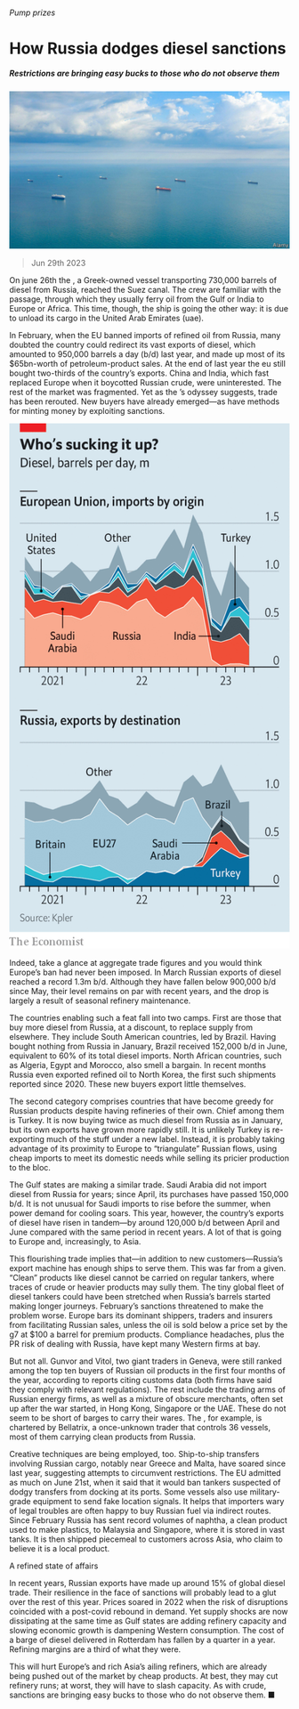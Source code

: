 ###### Pump prizes

# How Russia dodges diesel sanctions 

##### Restrictions are bringing easy bucks to those who do not observe them 

![image](images/20230701_FNP506.jpg) 

> Jun 29th 2023 


On june 26th the , a Greek-owned vessel transporting 730,000 barrels of diesel from Russia, reached the Suez canal. The crew are familiar with the passage, through which they usually ferry oil from the Gulf or India to Europe or Africa. This time, though, the ship is going the other way: it is due to unload its cargo in the United Arab Emirates (uae).

In February, when the EU banned imports of refined oil from Russia, many doubted the country could redirect its vast exports of diesel, which amounted to 950,000 barrels a day (b/d) last year, and made up most of its $65bn-worth of petroleum-product sales. At the end of last year the eu still bought two-thirds of the country’s exports. China and India, which fast replaced Europe when it boycotted Russian crude, were uninterested. The rest of the market was fragmented. Yet as the ’s odyssey suggests, trade has been rerouted. New buyers have already emerged—as have methods for minting money by exploiting sanctions. 

![image](images/20230701_FNC951.png) 


Indeed, take a glance at aggregate trade figures and you would think Europe’s ban had never been imposed. In March Russian exports of diesel reached a record 1.3m b/d. Although they have fallen below 900,000 b/d since May, their level remains on par with recent years, and the drop is largely a result of seasonal refinery maintenance. 

The countries enabling such a feat fall into two camps. First are those that buy more diesel from Russia, at a discount, to replace supply from elsewhere. They include South American countries, led by Brazil. Having bought nothing from Russia in January, Brazil received 152,000 b/d in June, equivalent to 60% of its total diesel imports. North African countries, such as Algeria, Egypt and Morocco, also smell a bargain. In recent months Russia even exported refined oil to North Korea, the first such shipments reported since 2020. These new buyers export little themselves.

The second category comprises countries that have become greedy for Russian products despite having refineries of their own. Chief among them is Turkey. It is now buying twice as much diesel from Russia as in January, but its own exports have grown more rapidly still. It is unlikely Turkey is re-exporting much of the stuff under a new label. Instead, it is probably taking advantage of its proximity to Europe to “triangulate” Russian flows, using cheap imports to meet its domestic needs while selling its pricier production to the bloc. 

The Gulf states are making a similar trade. Saudi Arabia did not import diesel from Russia for years; since April, its purchases have passed 150,000 b/d. It is not unusual for Saudi imports to rise before the summer, when power demand for cooling soars. This year, however, the country’s exports of diesel have risen in tandem—by around 120,000 b/d between April and June compared with the same period in recent years. A lot of that is going to Europe and, increasingly, to Asia.

This flourishing trade implies that—in addition to new customers—Russia’s export machine has enough ships to serve them. This was far from a given. “Clean” products like diesel cannot be carried on regular tankers, where traces of crude or heavier products may sully them. The tiny global fleet of diesel tankers could have been stretched when Russia’s barrels started making longer journeys. February’s sanctions threatened to make the problem worse. Europe bars its dominant shippers, traders and insurers from facilitating Russian sales, unless the oil is sold below a price set by the g7 at $100 a barrel for premium products. Compliance headaches, plus the PR risk of dealing with Russia, have kept many Western firms at bay. 

But not all. Gunvor and Vitol, two giant traders in Geneva, were still ranked among the top ten buyers of Russian oil products in the first four months of the year, according to reports citing customs data (both firms have said they comply with relevant regulations). The rest include the trading arms of Russian energy firms, as well as a mixture of obscure merchants, often set up after the war started, in Hong Kong, Singapore or the UAE. These do not seem to be short of barges to carry their wares. The , for example, is chartered by Bellatrix, a once-unknown trader that controls 36 vessels, most of them carrying clean products from Russia. 

Creative techniques are being employed, too. Ship-to-ship transfers involving Russian cargo, notably near Greece and Malta, have soared since last year, suggesting attempts to circumvent restrictions. The EU admitted as much on June 21st, when it said that it would ban tankers suspected of dodgy transfers from docking at its ports. Some vessels also use military-grade equipment to send fake location signals. It helps that importers wary of legal troubles are often happy to buy Russian fuel via indirect routes. Since February Russia has sent record volumes of naphtha, a clean product used to make plastics, to Malaysia and Singapore, where it is stored in vast tanks. It is then shipped piecemeal to customers across Asia, who claim to believe it is a local product. 

A refined state of affairs 

In recent years, Russian exports have made up around 15% of global diesel trade. Their resilience in the face of sanctions will probably lead to a glut over the rest of this year. Prices soared in 2022 when the risk of disruptions coincided with a post-covid rebound in demand. Yet supply shocks are now dissipating at the same time as Gulf states are adding refinery capacity and slowing economic growth is dampening Western consumption. The cost of a barge of diesel delivered in Rotterdam has fallen by a quarter in a year. Refining margins are a third of what they were. 

This will hurt Europe’s and rich Asia’s ailing refiners, which are already being pushed out of the market by cheap products. At best, they may cut refinery runs; at worst, they will have to slash capacity. As with crude, sanctions are bringing easy bucks to those who do not observe them. ■


